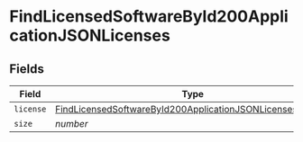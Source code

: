 # FindLicensedSoftwareById200ApplicationJSONLicenses


## Fields

| Field                                                                                                                                             | Type                                                                                                                                              | Required                                                                                                                                          | Description                                                                                                                                       | Example                                                                                                                                           |
| ------------------------------------------------------------------------------------------------------------------------------------------------- | ------------------------------------------------------------------------------------------------------------------------------------------------- | ------------------------------------------------------------------------------------------------------------------------------------------------- | ------------------------------------------------------------------------------------------------------------------------------------------------- | ------------------------------------------------------------------------------------------------------------------------------------------------- |
| `license`                                                                                                                                         | [FindLicensedSoftwareById200ApplicationJSONLicensesLicense](../../models/operations/findlicensedsoftwarebyid200applicationjsonlicenseslicense.md) | :heavy_minus_sign:                                                                                                                                | N/A                                                                                                                                               |                                                                                                                                                   |
| `size`                                                                                                                                            | *number*                                                                                                                                          | :heavy_minus_sign:                                                                                                                                | N/A                                                                                                                                               | 1                                                                                                                                                 |